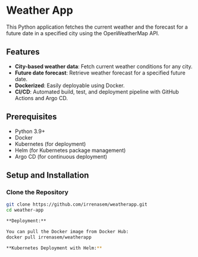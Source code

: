 # Weather App

This Python application fetches the current weather and the forecast for a future date in a specified city using the OpenWeatherMap API.

## Features

- **City-based weather data**: Fetch current weather conditions for any city.
- **Future date forecast**: Retrieve weather forecast for a specified future date.
- **Dockerized**: Easily deployable using Docker.
- **CI/CD**: Automated build, test, and deployment pipeline with GitHub Actions and Argo CD.

## Prerequisites

- Python 3.9+
- Docker
- Kubernetes (for deployment)
- Helm (for Kubernetes package management)
- Argo CD (for continuous deployment)

## Setup and Installation

### Clone the Repository

```bash
git clone https://github.com/irrenasem/weatherapp.git
cd weather-app

**Deployment:**

You can pull the Docker image from Docker Hub:
docker pull irrenasem/weatherapp

**Kubernetes Deployment with Helm:**



